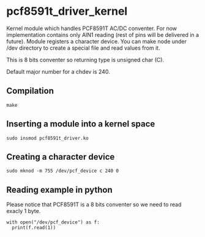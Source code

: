 # pcf8591t_driver_kernel
Kernel module which handles PCF8591T AC/DC conventer. For now implementation contains only AIN1 reading (rest of pins will be delivered in a future).
Module registers a character device. You can make node under /dev directory to create a special file and read values from it.

This is 8 bits conventer so returning type is unsigned char (C).

Default major number for a chdev is 240.

## Compilation
```
make
```

## Inserting a module into a kernel space
```
sudo insmod pcf8591t_driver.ko
```

## Creating a character device
```
sudo mknod -m 755 /dev/pcf_device c 240 0
```

## Reading example in python
Please notice that PCF8591T is a 8 bits conventer so we need to read exacly 1 byte.
```
with open("/dev/pcf_device") as f:
  print(f.read(1))
```
